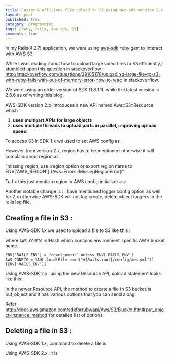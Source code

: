 ```yaml
---
title: Faster & efficient file upload in S3 using aws-sdk version 2.x 
layout: post
published: true
category: programming
tags: [ruby, rails, aws-sdk, S3]
comments: true
---
```


In my Rails(4.2.7) application, we were using <a href="https://github.com/aws/aws-sdk-ruby/" target="_blank">aws-sdk</a> ruby gem to interact with AWS S3.

While I was reading about how to upload large video files to S3 efficiently, I stumbled upon this question in stackoverflow : <a href="http://stackoverflow.com/questions/29105178/uploading-large-file-to-s3-with-ruby-fails-with-out-of-memory-error-how-to-read" target="_blank">http://stackoverflow.com/questions/29105178/uploading-large-file-to-s3-with-ruby-fails-with-out-of-memory-error-how-to-read</a> in stackoverflow.

We were using an older version of SDK (1.8.1.1), while the latest version is 2.6.6 as of writing this blog.

AWS-SDK version 2.x introduces a new API named Aws::S3::Resource which

1. **uses multipart APIs for large objects**
2. **uses multiple threads to upload parts in parallel, improving upload speed**

To access S3 in SDK 1.x we used to set AWS config as 

<script src="https://gist.github.com/Amit-Thawait/2397a589f741fe1223cf53f6ed775389.js"></script>

However from version 2.x, region has to be mentioned otherwise it will complain about region as

<span class="text-red">"missing region; use :region option or export region name to ENV['AWS_REGION'] (Aws::Errors::MissingRegionError)"</span>

To fix this just mention region in AWS config initializer as:

<script src="https://gist.github.com/Amit-Thawait/5255f9b0c7291238d8ff78b686981917.js"></script>

Another notable change is : I have mentioned logger config option as well for 2.x otherwise AWS-SDK will not log create, delete object loggers in the rails log file.

Creating a file in S3 :
-----------------------

Using AWS-SDK 1.x we used to upload a file to S3 like this :

<script src="https://gist.github.com/Amit-Thawait/7eab1936be8970d557be1bf7bffc97f9.js"></script>

where `AWS_CONFIG` is Hash which contains environment specific AWS bucket name.

	ENV['RAILS_ENV'] = "development" unless ENV['RAILS_ENV']
	AWS_CONFIG = YAML.load(File.read("#{Rails.root}/config/aws.yml"))[ENV['RAILS_ENV']]

Using AWS-SDK 2.x, using the new Resource API, upload statement looks like this:

<script src="https://gist.github.com/Amit-Thawait/ec8b640c3c9de2cc85b80e9836e5d497.js"></script>

In the newer Resource API, the method to create a file in S3 bucket is put_object and it has various options that you can send along.

Refer <a href="http://docs.aws.amazon.com/sdkforruby/api/Aws/S3/Bucket.html#put_object-instance_method" target="_blank">http://docs.aws.amazon.com/sdkforruby/api/Aws/S3/Bucket.html#put_object-instance_method</a> for detailed list of options.

Deleting a file in S3 :
-----------------------

Using AWS-SDK 1.x, command to delete a file is

<script src="https://gist.github.com/Amit-Thawait/b391ac62966fd58fa3aa24da468e92cf.js"></script>

Using AWS-SDK 2.x, it is

<script src="https://gist.github.com/Amit-Thawait/939f1c13ea6f1c93af53ef52cc93867c.js"></script>
